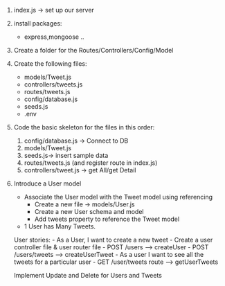 

1. index.js -> set up our server

2. install packages:
    - express,mongoose ..

3. Create a folder for the Routes/Controllers/Config/Model

4. Create the following files:
    - models/Tweet.js
    - controllers/tweets.js
    - routes/tweets.js
    - config/database.js
    - seeds.js
    - .env

5. Code the basic skeleton for the files in this order:
    1. config/database.js -> Connect to DB
    2. models/Tweet.js
    3. seeds.js-> insert sample data
    4. routes/tweets.js (and register route in index.js)
    5. controllers/tweet.js -> get All/get Detail

6. Introduce a User model
    - Associate the User model with the Tweet model using referencing
        - Create a new file -> models/User.js
        - Create a new User schema and model
        - Add tweets property to reference the Tweet model
    - 1 User has Many Tweets.

    User stories:
        - As a User, I want to create a new tweet
            - Create a user controller file & user router file
            - POST /users --> createUser
            - POST /users/tweets --> createUserTweet
        - As a user I want to see all the tweets for a particular user
            - GET /user/tweets route --> getUserTweets
            
    Implement Update and Delete for Users and Tweets